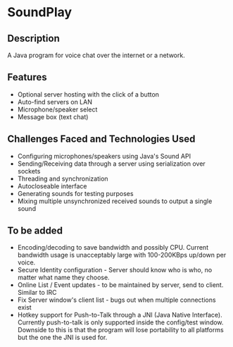 # SoundPlay

## Description
A Java program for voice chat over the internet or a network.

## Features
* Optional server hosting with the click of a button
* Auto-find servers on LAN
* Microphone/speaker select
* Message box (text chat)

## Challenges Faced and Technologies Used
* Configuring microphones/speakers using Java's Sound API
* Sending/Receiving data through a server using serialization over sockets
* Threading and synchronization
* Autocloseable interface
* Generating sounds for testing purposes
* Mixing multiple unsynchronized received sounds to output a single sound

## To be added
* Encoding/decoding to save bandwidth and possibly CPU. Current bandwidth usage is unacceptably large with 100-200KBps up/down per voice.
* Secure Identity configuration - Server should know who is who, no matter what name they choose.
* Online List / Event updates - to be maintained by server, send to client. Similar to IRC
* Fix Server window's client list - bugs out when multiple connections exist
* Hotkey support for Push-to-Talk through a JNI (Java Native Interface). Currently push-to-talk is only supported inside the config/test window.
Downside to this is that the program will lose portability to all platforms but the one the JNI is used for.
